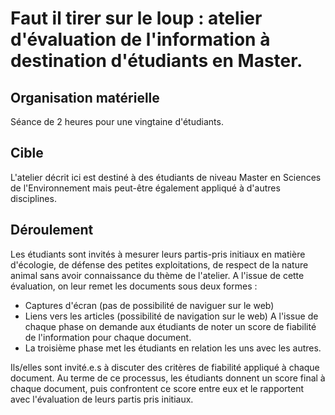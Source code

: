 # Faut il tirer sur le loup : atelier d'évaluation de l'information à destination d'étudiants en Master.

## Organisation matérielle

Séance de 2 heures pour une vingtaine d'étudiants.

## Cible

L'atelier décrit ici est destiné à des étudiants de niveau Master en Sciences de l'Environnement mais peut-être également appliqué à d'autres disciplines. 

## Déroulement

Les étudiants sont invités à mesurer leurs partis-pris initiaux en matière d'écologie, de défense des petites exploitations, de respect de la nature animal sans avoir connaissance du thème de l'atelier. A l'issue de cette évaluation, on leur remet les documents sous deux formes :

- Captures d'écran (pas de possibilité de naviguer sur le web)
- Liens vers les articles (possibilité de navigation sur le web) A l'issue de chaque phase on demande aux étudiants de noter un score de fiabilité de l'information pour chaque document.
- La troisième phase met les étudiants en relation les uns avec les autres. 

Ils/elles sont invité.e.s à discuter des critères de fiabilité appliqué à chaque document. 
Au terme de ce processus, les étudiants donnent un score final à chaque document, puis confrontent ce score entre eux et le rapportent avec l'évaluation de leurs partis pris initiaux.

